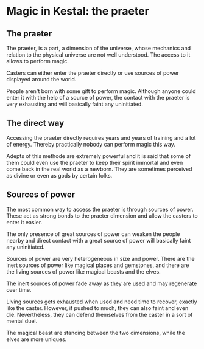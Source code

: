 # Magic in Kestal: the praeter

## The praeter
The praeter, is a part, a dimension of the universe, whose mechanics and relation to the physical universe are not well understood. The access to it allows to perform magic.

Casters can either enter the praeter directly or use sources of power displayed around the world.

People aren't born with some gift to perform magic. Although anyone could enter it with the help of a source of power, the contact with the praeter is very exhausting and will basically faint any uninitiated.

## The direct way
Accessing the praeter directly requires years and years of training and a lot of energy. Thereby practically nobody can perform magic this way.

Adepts of this methode are extremely powerful and it is said that some of them could even use the praeter to keep their spirit immortal and even come back in the real world as a newborn. They are sometimes perceived as divine or even as gods by certain folks.

## Sources of power
The most common way to access the praeter is through sources of power. These act as strong bonds to the praeter dimension and allow the casters to enter it easier.

The only presence of great sources of power can weaken the people nearby and direct contact with a great source of power will basically faint any uninitiated.

Sources of power are very heterogeneous in size and power. There are the inert sources of power like magical places and gemstones, and there are the living sources of power like magical beasts and the elves.

The inert sources of power fade away as they are used and may regenerate over time. 

Living sources gets exhausted when used and need time to recover, exactly like the caster. However, if pushed to much, they can also faint and even die. Nevertheless, they can defend themselves from the caster in a sort of mental duel.

The magical beast are standing between the two dimensions, while the elves are more uniques.
